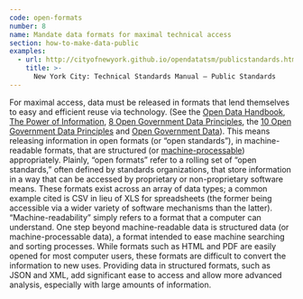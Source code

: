 ```yaml
---
code: open-formats
number: 8
name: Mandate data formats for maximal technical access
section: how-to-make-data-public
examples:
  - url: http://cityofnewyork.github.io/opendatatsm/publicstandards.html
    title: >-
      New York City: Technical Standards Manual — Public Standards
---
```


<p>For maximal access, data must be released in formats that lend themselves to easy and efficient reuse via technology. (See the <a href="http://opendatahandbook.org/en/appendices/file-formats.html">Open Data Handbook</a>, <a href="http://www.opsi.gov.uk/advice/poi/power-of-information-review.pdf">The Power of Information</a>, <a href="http://opengovdata.org/">8 Open Government Data Principles</a>, the <a href="http://sunlightfoundation.com/policy/documents/ten-open-data-principles/">10 Open Government Data Principles</a> and <a href="http://opengovdata.io/">Open Government Data</a>). This means releasing information in open formats (or “open standards”), in machine-readable formats, that are structured (or <a href="http://opengovdata.io/#chapter_14">machine-processable</a>) appropriately. Plainly, “open formats” refer to a rolling set of “open standards,” often defined by standards organizations, that store information in a way that can be accessed by proprietary or non-proprietary software means. These formats exist across an array of data types; a common example cited is CSV in lieu of XLS for spreadsheets (the former being accessible via a wider variety of software mechanisms than the latter). “Machine-readability” simply refers to a format that a computer can understand. One step beyond machine-readable data is structured data (or machine-processable data), a format intended to ease machine searching and sorting processes. While formats such as HTML and PDF are easily opened for most computer users, these formats are difficult to convert the information to new uses. Providing data in structured formats, such as JSON and XML, add significant ease to access and allow more advanced analysis, especially with large amounts of information.</p>
